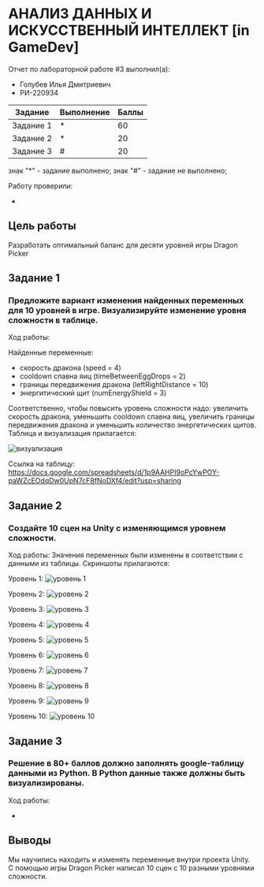 # АНАЛИЗ ДАННЫХ И ИСКУССТВЕННЫЙ ИНТЕЛЛЕКТ [in GameDev]
Отчет по лабораторной работе #3 выполнил(а):
- Голубев Илья Дмитриевич
- РИ-220934

| Задание | Выполнение | Баллы |
| ------ | ------ | ------ |
| Задание 1 | * | 60 |
| Задание 2 | * | 20 |
| Задание 3 | # | 20 |

знак "*" - задание выполнено; знак "#" - задание не выполнено;

Работу проверили:

-

## Цель работы
Разработать оптимальный баланс для десяти уровней игры Dragon Picker

## Задание 1
### Предложите вариант изменения найденных переменных для 10 уровней в игре. Визуализируйте изменение уровня сложности в таблице. 
Ход работы:

Найденные переменные:
- скорость дракона (speed = 4)
- cooldown спавна яиц (timeBetweenEggDrops = 2)
- границы передвижения дракона (leftRightDistance = 10)
- энергитический щит (numEnergyShield = 3)

Соответственно, чтобы повысить уровень сложности надо: увеличить скорость дракона, уменьшить cooldown спавна яиц, увеличить границы передвижения дракона и уменьшить количество энергетических щитов.
Таблица и визуализация прилагается: 

![визуализация](https://github.com/iglbv/DA-in-GameDev3/assets/130669110/4f81135d-f135-4198-b7b7-6ae424132120)

Ссылка на таблицу: https://docs.google.com/spreadsheets/d/1p9AAHPI9oPcYwPOY-paWZcEOdqDw0UpN7cF8fNoDXf4/edit?usp=sharing


## Задание 2
### Создайте 10 сцен на Unity с изменяющимся уровнем сложности.

Ход работы:
Значения переменных были изменены в соответствии с данными из таблицы. Скриншоты прилагаются:

Уровень 1:
![уровень 1](https://github.com/iglbv/DA-in-GameDev3/assets/130669110/99fb449a-813e-431b-8c34-98356f2368b1)

Уровень 2:
![уровень 2](https://github.com/iglbv/DA-in-GameDev3/assets/130669110/3310e77c-23c9-4afa-a402-800ef33c3576)

Уровень 3:
![уровень 3](https://github.com/iglbv/DA-in-GameDev3/assets/130669110/c778f45f-f75c-4c33-ab53-35583f23394a)

Уровень 4: 
![уровень 4](https://github.com/iglbv/DA-in-GameDev3/assets/130669110/04d44bf6-6c86-485c-ae27-ab47f25c9174)

Уровень 5:
![уровень 5](https://github.com/iglbv/DA-in-GameDev3/assets/130669110/e0b7a605-2ce9-47eb-bff7-d1c4021f1ec0)

Уровень 6:
![уровень 6](https://github.com/iglbv/DA-in-GameDev3/assets/130669110/6a6aed23-6570-42c3-b6d1-fbeffeecd264)

Уровень 7:
![уровень 7](https://github.com/iglbv/DA-in-GameDev3/assets/130669110/38da51be-a4a9-42db-af08-6a76499412be)

Уровень 8:
![уровень 8](https://github.com/iglbv/DA-in-GameDev3/assets/130669110/599787de-542c-42aa-9487-af4bea2ea1bd)

Уровень 9:
![уровень 9](https://github.com/iglbv/DA-in-GameDev3/assets/130669110/e1abd88c-7540-4aa4-b53e-2a3d34265576)

Уровень 10:
![уровень 10](https://github.com/iglbv/DA-in-GameDev3/assets/130669110/52c38d63-d7bd-46d6-806c-06a7f0a5ca7a)


## Задание 3
### Решение в 80+ баллов должно заполнять google-таблицу данными из Python. В Python данные также должны быть визуализированы.

Ход работы:

-

## Выводы

Мы научились находить и изменять переменные внутри проекта Unity. С помощью игры Dragon Picker написал 10 сцен с 10 разными уровнями сложности.

